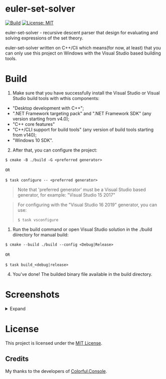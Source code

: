 # euler-set-solver

[![Build](https://github.com/andinoriel/euler-set-solver/actions/workflows/build.yml/badge.svg)](https://github.com/andinoriel/euler-set-solver/actions/workflows/build.yml)
[![License: MIT](https://img.shields.io/badge/License-MIT-yellow.svg)](https://opensource.org/licenses/MIT)

euler-set-solver - recursive descent parser that design for evaluating and solving expressions of the set theory.

euler-set-solver written on C++/Cli which means(for now, at least) that you can only use this project on Windows
with the Visual Studio based building tools.

# Build

1. Make sure that you have successfully install the Visual Studio or Visual Studio build tools with
wthis components:
* "Desktop development with C++";
* ".NET Framework targeting pack" and ".NET Framework SDK" (any version starting from v4.0);
* "C++ core features"
* "C++/CLI support for build tools" (any version of build tools starting from v140);
* "Windows 10 SDK".

2. After that, you can configure the project:
```
$ cmake -B ./build -G <preferred generator>

OR

$ task configure -- <preferred generator>
```
> Note that 'preferred generator' must be a Visual Studio based generator,
> for example: "Visual Studio 15 2017"

> For configuring with the "Visual Studio 16 2019" generator, you can use:
> ```
> $ task vsconfigure
> ```

1. Run the build command or open Visual Studio solution in the ./build diirectory for manual build:
```
$ cmake --build ./build --config <Debug|Release>

OR

$ task build_<debug|release>
```

4. You've done! The builded binary file available in the build directory.

# Screenshots

<details>
  <summary>Expand</summary>

  <p align="center">
    <img src="screenshots/1.png" width="670"/>
    <img src="screenshots/2.png" width="670"/>
  </p>
</details>

# License

This project is licensed under the [MIT License](LICENSE).

## Credits

My thanks to the developers of [Colorful.Console](https://github.com/tomakita/Colorful.Console).

